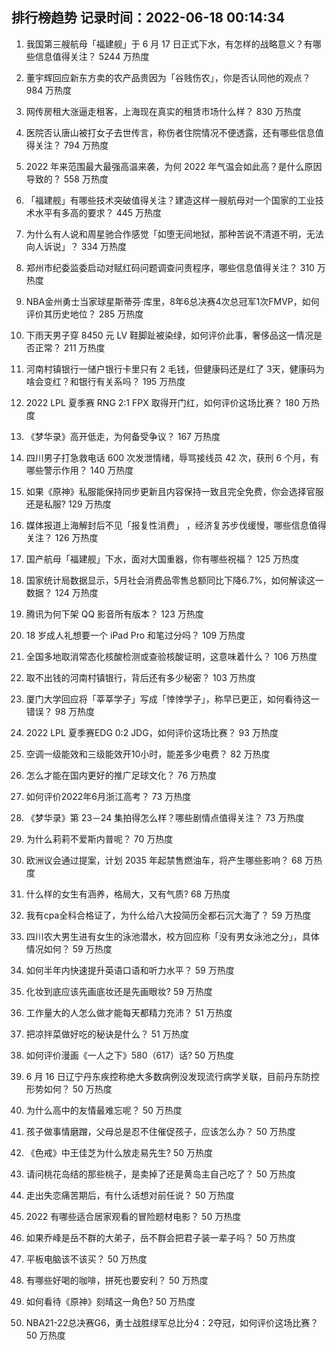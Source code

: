 
## 排行榜趋势 记录时间：2022-06-18 00:14:34
  
  1. 我国第三艘航母「福建舰」于 6 月 17 日正式下水，有怎样的战略意义？有哪些信息值得关注？ 5244 万热度
    
  2. 董宇辉回应新东方卖的农产品贵因为「谷贱伤农」，你是否认同他的观点？ 984 万热度
    
  3. 网传房租大涨逼走租客，上海现在真实的租赁市场什么样？ 830 万热度
    
  4. 医院否认唐山被打女子去世传言，称伤者住院情况不便透露，还有哪些信息值得关注？ 794 万热度
    
  5. 2022 年来范围最大最强高温来袭，为何 2022 年气温会如此高？是什么原因导致的？ 558 万热度
    
  6. 「福建舰」有哪些技术突破值得关注？建造这样一艘航母对一个国家的工业技术水平有多高的要求？ 445 万热度
    
  7. 为什么有人说和周星驰合作感觉「如堕无间地狱，那种苦说不清道不明，无法向人诉说」？ 334 万热度
    
  8. 郑州市纪委监委启动对赋红码问题调查问责程序，哪些信息值得关注？ 310 万热度
    
  9. NBA金州勇士当家球星斯蒂芬·库里，8年6总决赛4次总冠军1次FMVP，如何评价其历史地位？ 285 万热度
    
  10. 下雨天男子穿 8450 元 LV 鞋脚趾被染绿，如何评价此事，奢侈品这一情况是否正常？ 211 万热度
    
  11. 河南村镇银行一储户银行卡里只有 2 毛钱，但健康码还是红了 3天，健康码为啥会变红？和银行有关系吗？ 195 万热度
    
  12. 2022 LPL 夏季赛 RNG 2:1 FPX 取得开门红，如何评价这场比赛？ 180 万热度
    
  13. 《梦华录》高开低走，为何备受争议？ 167 万热度
    
  14. 四川男子打急救电话 600 次发泄情绪，辱骂接线员 42 次，获刑 6 个月，有哪些警示作用？ 140 万热度
    
  15. 如果《原神》私服能保持同步更新且内容保持一致且完全免费，你会选择官服还是私服? 129 万热度
    
  16. 媒体报道上海解封后不见「报复性消费」 ，经济复苏步伐缓慢，哪些信息值得关注？ 126 万热度
    
  17. 国产航母「福建舰」下水，面对大国重器，你有哪些祝福？ 125 万热度
    
  18. 国家统计局数据显示，5月社会消费品零售总额同比下降6.7%，如何解读这一数据？ 124 万热度
    
  19. 腾讯为何下架 QQ 影音所有版本？ 123 万热度
    
  20. 18 岁成人礼想要一个 iPad Pro 和笔过分吗？ 109 万热度
    
  21. 全国多地取消常态化核酸检测或查验核酸证明，这意味着什么？ 106 万热度
    
  22. 取不出钱的河南村镇银行，背后还有多少秘密？ 103 万热度
    
  23. 厦门大学回应将「莘莘学子」写成「悻悻学子」，称早已更正，如何看待这一错误？ 98 万热度
    
  24. 2022 LPL 夏季赛EDG 0:2 JDG，如何评价这场比赛？ 93 万热度
    
  25. 空调一级能效和三级能效开10小时，能差多少电费？ 82 万热度
    
  26. 怎么才能在国内更好的推广足球文化？ 76 万热度
    
  27. 如何评价2022年6月浙江高考？ 73 万热度
    
  28. 《梦华录》第 23－24 集拍得怎么样？哪些剧情点值得关注？ 73 万热度
    
  29. 为什么莉莉不爱斯内普呢？ 70 万热度
    
  30. 欧洲议会通过提案，计划 2035 年起禁售燃油车，将产生哪些影响？ 68 万热度
    
  31. 什么样的女生有涵养，格局大，又有气质? 68 万热度
    
  32. 我有cpa全科合格证了，为什么给八大投简历全都石沉大海了？ 59 万热度
    
  33. 四川农大男生进有女生的泳池潜水，校方回应称「没有男女泳池之分」，具体情况如何？ 59 万热度
    
  34. 如何半年内快速提升英语口语和听力水平？ 59 万热度
    
  35. 化妆到底应该先画底妆还是先画眼妆? 59 万热度
    
  36. 工作量大的人怎么做才能每天都精力充沛？ 51 万热度
    
  37. 把凉拌菜做好吃的秘诀是什么？ 51 万热度
    
  38. 如何评价漫画《一人之下》580（617）话? 50 万热度
    
  39. 6 月 16 日辽宁丹东疾控称绝大多数病例没发现流行病学关联，目前丹东防控形势如何？ 50 万热度
    
  40. 为什么高中的友情最难忘呢？ 50 万热度
    
  41. 孩子做事情磨蹭，父母总是忍不住催促孩子，应该怎么办？ 50 万热度
    
  42. 《色戒》中王佳芝为什么放走易先生? 50 万热度
    
  43. 请问桃花岛结的那些桃子，是卖掉了还是黄岛主自己吃了？ 50 万热度
    
  44. 走出失恋痛苦期后，有什么话想对前任说？ 50 万热度
    
  45. 2022 有哪些适合居家观看的冒险题材电影？ 50 万热度
    
  46. 如果乔峰是岳不群的大弟子，岳不群会把君子装一辈子吗？ 50 万热度
    
  47. 平板电脑该不该买？ 50 万热度
    
  48. 有哪些好喝的咖啡，拼死也要安利？ 50 万热度
    
  49. 如何看待《原神》刻晴这一角色? 50 万热度
    
  50. NBA21-22总决赛G6，勇士战胜绿军总比分4：2夺冠，如何评价这场比赛？ 50 万热度
    